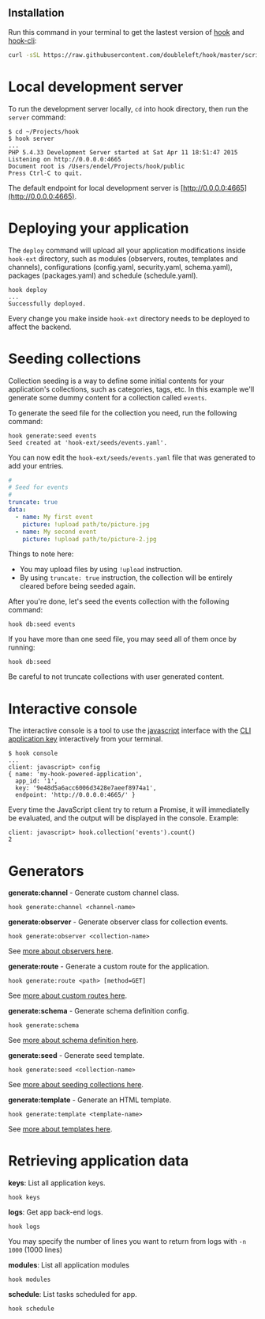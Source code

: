 ## Installation

Run this command in your terminal to get the lastest version of
[hook](https://github.com/doubleleft/hook) and
[hook-cli](https://github.com/doubleleft/hook-cli.git):

```bash
curl -sSL https://raw.githubusercontent.com/doubleleft/hook/master/scripts/install.sh | bash
```

# Local development server

To run the development server locally, `cd` into hook directory, then run the
`server` command:

```
$ cd ~/Projects/hook
$ hook server
...
PHP 5.4.33 Development Server started at Sat Apr 11 18:51:47 2015
Listening on http://0.0.0.0:4665
Document root is /Users/endel/Projects/hook/public
Press Ctrl-C to quit.
```

The default endpoint for local development server is
[http://0.0.0.0:4665](http://0.0.0.0:4665).


# Deploying your application

The `deploy` command will upload all your application modifications inside
`hook-ext` directory, such as modules (observers, routes, templates and
channels), configurations (config.yaml, security.yaml, schema.yaml), packages
(packages.yaml) and schedule (schedule.yaml).

```
hook deploy
...
Successfully deployed.
```

Every change you make inside `hook-ext` directory needs to be deployed to
affect the backend.

# Seeding collections

Collection seeding is a way to define some initial contents for your
application's collections, such as categories, tags, etc. In this example we'll
generate some dummy content for a collection called `events`.

To generate the seed file for the collection you need, run the following
command:

```
hook generate:seed events
Seed created at 'hook-ext/seeds/events.yaml'.
```

You can now edit the `hook-ext/seeds/events.yaml` file that was generated to
add your entries.

```yaml
#
# Seed for events
#
truncate: true
data:
  - name: My first event
    picture: !upload path/to/picture.jpg
  - name: My second event
    picture: !upload path/to/picture-2.jpg
```

Things to note here:

* You may upload files by using `!upload` instruction.
* By using `truncate: true` instruction, the collection will be entirely
cleared before being seeded again.

After you're done, let's seed the events collection with the following command:

```
hook db:seed events
```

If you have more than one seed file, you may seed all of them once by running:

```
hook db:seed
```

Be careful to not truncate collections with user generated content.

# Interactive console

The interactive console is a tool to use the
[javascript](https://github.com/doubleleft/hook-javascript) interface with the
[CLI application key](../The-Basics/Application/#application-key-cli)
interactively from your terminal.

```
$ hook console
...
client: javascript> config
{ name: 'my-hook-powered-application',
  app_id: '1',
  key: '9e48d5a6acc6006d3428e7aeef8974a1',
  endpoint: 'http://0.0.0.0:4665/' }
```

Every time the JavaScript client try to return a Promise, it will immediatelly
be evaluated, and the output will be displayed in the console. Example:

```
client: javascript> hook.collection('events').count()
2
```

# Generators

**generate:channel** - Generate custom channel class.

```
hook generate:channel <channel-name>
```

**generate:observer** - Generate observer class for collection events.

```
hook generate:observer <collection-name>
```

See [more about observers here](../The-Basics/Collections/#observers).

**generate:route** - Generate a custom route for the application.

```
hook generate:route <path> [method=GET]
```

See [more about custom routes here](../The-Basics/Custom-routes/).

**generate:schema** - Generate schema definition config.

```
hook generate:schema
```

See [more about schema definition here](../The-Basics/Schema/).

**generate:seed** - Generate seed template.

```
hook generate:seed <collection-name>
```

See [more about seeding collections
here](../The-Basics/Collections/#seeding-collections).

**generate:template** - Generate an HTML template.

```
hook generate:template <template-name>
```

See [more about templates here](../The-Basics/Templates/).

# Retrieving application data

**keys**: List all application keys.

```
hook keys
```

**logs**: Get app back-end logs.

```
hook logs
```

You may specify the number of lines you want to return from logs with `-n 1000`
(1000 lines)

**modules**: List all application modules

```
hook modules
```

**schedule**: List tasks scheduled for app.

```
hook schedule
```
